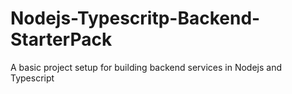 # Nodejs-Typescritp-Backend-StarterPack
A basic project setup for building backend services in Nodejs and Typescript
